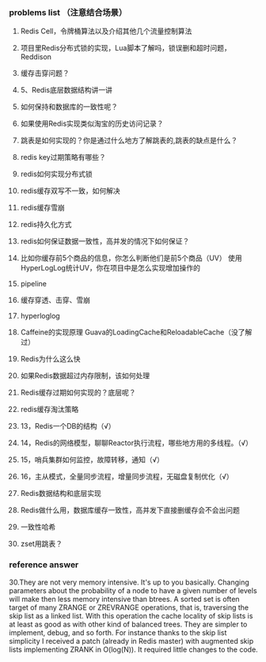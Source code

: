 ### problems list （注意结合场景）
1. Redis Cell，令牌桶算法以及介绍其他几个流量控制算法
2. 项目里Redis分布式锁的实现，Lua脚本了解吗，锁误删和超时问题，Reddison
3. 缓存击穿问题？
4. 5、Redis底层数据结构讲一讲
5. 如何保持和数据库的一致性呢？
6. 如果使用Redis实现类似淘宝的历史访问记录？
7. 跳表是如何实现的？你是通过什么地方了解跳表的,跳表的缺点是什么？
8. redis key过期策略有哪些？
9. redis如何实现分布式锁
10. redis缓存双写不一致，如何解决
11. redis缓存雪崩
12. redis持久化方式
13. redis如何保证数据一致性，高并发的情况下如何保证？
14. 比如你缓存前5个商品的信息，你怎么判断他们是前5个商品（UV）
    使用HyperLogLog统计UV，你在项目中是怎么实现增加操作的
15. pipeline
16. 缓存穿透、击穿、雪崩
17. hyperloglog
18. Caffeine的实现原理
    Guava的LoadingCache和ReloadableCache（没了解过）
19. Redis为什么这么快
20. 如果Redis数据超过内存限制，该如何处理
21. Redis缓存过期如何实现的？底层呢？
22. redis缓存淘汰策略
23. 13，Redis一个DB的结构（√）

24. 14，Redis的网络模型，聊聊Reactor执行流程，哪些地方用的多线程。（√）

25. 15，哨兵集群如何监控，故障转移，通知（√）
26. 16，主从模式，全量同步流程，增量同步流程，无磁盘复制优化（√）
27. Redis数据结构和底层实现
28. Redis做什么用，数据库缓存一致性，高并发下直接删缓存会不会出问题
29. 一致性哈希
30. zset用跳表？















### reference answer
30.They are not very memory intensive. It's up to you basically. Changing parameters about the probability of a node to have a given number of levels will make then less memory intensive than btrees.
A sorted set is often target of many ZRANGE or ZREVRANGE operations, that is, traversing the skip list as a linked list. With this operation the cache locality of skip lists is at least as good as with other kind of balanced trees.
They are simpler to implement, debug, and so forth. For instance thanks to the skip list simplicity I received a patch (already in Redis master) with augmented skip lists implementing ZRANK in O(log(N)). It required little changes to the code.
